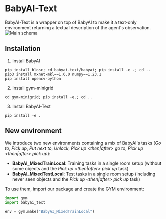 # BabyAI-Text
BabyAI-Text is a wrapper on top of BabyAI to make it a text-only environment returning a textual description of the agent's observation.
![Main schema](images/babyai-text_schema.png)

## Installation
1. Install BabyAI
```
pip install blosc; cd babyai-text/babyai; pip install -e .; cd ..
pip3 install mxnet-mkl==1.6.0 numpy==1.23.1
pip install opencv-python
```
2. Install gym-minigrid
```
cd gym-minigrid; pip install -e.; cd ..
```
3. Install BabyAI-Text
```
pip install -e .
```

## New environment
We introduce two new environments containing a mix of BabyAI's tasks (*Go to*, *Pick up*, *Put next to*, *Unlock*, *Pick up <then|after> go to*, *Pick up <then|after> pick up*):
- **BabyAI_MixedTrainLocal**: Training tasks in a single room setup (without some objects and the *Pick up <then|after> pick up* task)
- **BabyAI_MixedTestLocal**: Test tasks in a single room setup (including never seen objects and the *Pick up <then|after> pick up* task)

To use them, import our package and create the GYM environment:
```python
import gym
import babyai_text

env = gym.make("BabyAI_MixedTrainLocal")
```
